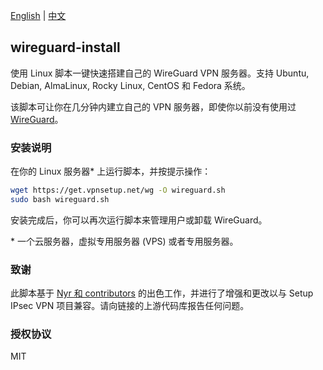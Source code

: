 [English](README.md) | [中文](README-zh.md)

## wireguard-install

使用 Linux 脚本一键快速搭建自己的 WireGuard VPN 服务器。支持 Ubuntu, Debian, AlmaLinux, Rocky Linux, CentOS 和 Fedora 系统。

该脚本可让你在几分钟内建立自己的 VPN 服务器，即使你以前没有使用过 [WireGuard](https://www.wireguard.com)。

### 安装说明

在你的 Linux 服务器\* 上运行脚本，并按提示操作：

```bash
wget https://get.vpnsetup.net/wg -O wireguard.sh
sudo bash wireguard.sh
```

安装完成后，你可以再次运行脚本来管理用户或卸载 WireGuard。

\* 一个云服务器，虚拟专用服务器 (VPS) 或者专用服务器。

### 致谢

此脚本基于 [Nyr 和 contributors](https://github.com/Nyr/wireguard-install) 的出色工作，并进行了增强和更改以与 Setup IPsec VPN 项目兼容。请向链接的上游代码库报告任何问题。

### 授权协议

MIT
